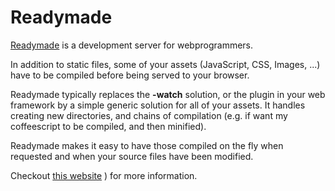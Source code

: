 Readymade
=====================================

[Readymade](http://fulmicoton.com/readymade/) is a development server for webprogrammers.


In addition to static files, some of your assets (JavaScript, CSS, Images, ...) have to be compiled before being served to your browser.

Readymade typically replaces the **-watch** solution, or the plugin in your web framework by a simple generic solution for all of your assets. It handles creating new directories, and chains of compilation (e.g. if want my coffeescript to be compiled, and then minified).

Readymade makes it easy to have those compiled on the fly 
when requested and when your source files have been modified.

Checkout [this website](http://poulejapon.github.com/readymade/) ) for more information.
